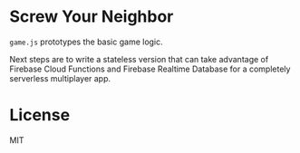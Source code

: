 # Screw Your Neighbor

`game.js` prototypes the basic game logic.

Next steps are to write a stateless version that can take advantage of Firebase Cloud Functions and Firebase Realtime Database for a completely serverless multiplayer app.

# License

MIT